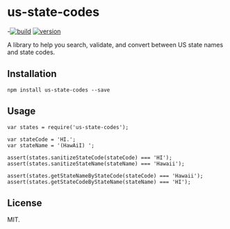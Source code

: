 # us-state-codes

-[![build](https://circleci.com/gh/mdzhang/us-state-codes.svg?style=shield)](https://circleci.com/gh/mdzhang/us-state-codes)
[![version](http://img.shields.io/npm/v/us-state-codes.svg)](https://npmjs.org/package/us-state-codes)

A library to help you search, validate, and convert between US state names and state codes.

## Installation

```
npm install us-state-codes --save
```

## Usage

```
var states = require('us-state-codes');

var stateCode = 'HI.';
var stateName = '(HawAiI) ';

assert(states.sanitizeStateCode(stateCode) === 'HI');
assert(states.sanitizeStateName(stateName) === 'Hawaii');

assert(states.getStateNameByStateCode(stateCode) === 'Hawaii');
assert(states.getStateCodeByStateName(stateName) === 'HI');
```

## License

MIT.
